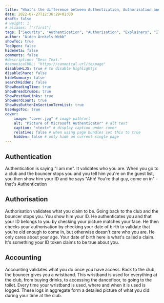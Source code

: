 ```yaml
---
title: "What's the difference between Authentication, Authorisation and Accounting? (AAA)"
date: 2022-07-27T12:36:29+01:00
draft: false
# weight: 1
# aliases: ["/first"]
tags: ["Security", "Authentication", "Authorisation", "Explainers", "IT & Tech"]
author: "Aiden Arnkels-Webb"
showToc: true
TocOpen: false
hidemeta: false
comments: false
#description: "Desc Text."
#canonicalURL: "https://canonical.url/to/page"
disableHLJS: true # to disable highlightjs
disableShare: false
hideSummary: false
searchHidden: false
ShowReadingTime: true
ShowBreadCrumbs: true
ShowPostNavLinks: true
ShowWordCount: true
ShowRssButtonInSectionTermList: true
UseHugoToc: true
cover:
    image: "cover.jpg" # image path/url
    alt: "Picture of Microsoft Authenticator" # alt text
    caption: "<text>" # display caption under cover
    relative: false # when using page bundles set this to true
    hidden: false # only hide on current single page
---
```


## Authentication
Authentication is saying "I am me". It validates who you are.
When you go to a club and the bouncer stops you and you tell him you're on the guest list, you then show him your ID and he says "Ahh! You're that guy, come on in" - that's Authentication

## Authorisation
Authorisation validates what you claim to be. Going back to the club and the bouncer stops you. You show him your ID. He authenticates you and that your ID belongs to you by checking your picture matches your face. He then checks your authorisation by checking your date of birth to validate that you're old enough to come in, but otherwise doesn't care who you are. He only cares about your age. Your date of birth here is what's called a claim. It's something your ID token claims to be true about you. 

## Accounting
Accounting validates what you do once you have access. Back to the club, the bouncer gives you a wristband. This wristband is used for everything at the club, from buying drinks, to accessing the dancefloor, to going to the toilet. Every time your wristband is used, where and when it is used is logged. These logs in aggregate form a detailed picture of what you did during your time at the club.